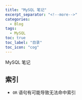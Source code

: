 ```yaml
---
title: "MySQL 笔记"
excerpt_separator: "<!--more-->"
categories:
  - Blog
tags:
  - MySQL
toc: true
toc_label: "目录"
toc_icon: "cog"
---
```


MySQL 笔记

<!--more-->

## 索引

- `OR` 语句有可能导致无法命中索引